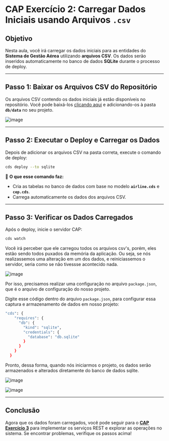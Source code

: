 # **CAP Exercício 2: Carregar Dados Iniciais usando Arquivos `.csv`**

## **Objetivo**  
Nesta aula, você irá carregar os dados iniciais para as entidades do **Sistema de Gestão Aérea** utilizando **arquivos CSV**. Os dados serão inseridos automaticamente no banco de dados **SQLite** durante o processo de deploy.

---

## **Passo 1: Baixar os Arquivos CSV do Repositório**
Os arquivos CSV contendo os dados iniciais já estão disponíveis no repositório. Você pode baixá-los [clicando aqui](https://github.com/ViniciusInfinitfy/btp-experience2025-AD267/tree/main/csv%20records) e adicionando-os à pasta **`db/data`** no seu projeto.

![image](https://github.com/user-attachments/assets/1021e09f-633b-4c1f-ac56-2c2b34a13cbd)

---

## **Passo 2: Executar o Deploy e Carregar os Dados**
Depois de adicionar os arquivos CSV na pasta correta, execute o comando de deploy:

```sh
cds deploy --to sqlite
```

📌 **O que esse comando faz:**  
- Cria as tabelas no banco de dados com base no modelo **`airline.cds`** e **`cep.cds`**.
- Carrega automaticamente os dados dos arquivos CSV.

---

## **Passo 3: Verificar os Dados Carregados**
Após o deploy, inicie o servidor CAP:

```sh
cds watch
```

Você irá perceber que ele carregou todos os arquivos csv's, porém, eles estão sendo todos puxados da memória da aplicação. Ou seja, se nós realizassemos uma alteração em um dos dados, e reiniciassemos o servidor, seria como se não tivessse acontecido nada.

![image](https://github.com/user-attachments/assets/ed86dc64-7017-452d-983d-a36f61c00476)

Por isso, precisamos realizar uma configuração no arquivo `package.json`, que é o arquivo de configuração do nosso projeto.

Digite esse código dentro do arquivo `package.json`, para configurar essa captura e armazenamento de dados em nosso projeto:

```sh
"cds": {
    "requires": {
      "db": {
        "kind": "sqlite",
        "credentials": {
          "database": "db.sqlite"
        }
      }
    }
  }
```

Pronto, dessa forma, quando nós iniciarmos o projeto, os dados serão armazenados e alterados diretamente do banco de dados sqlite.

![image](https://github.com/user-attachments/assets/40895da0-304e-4b8c-9942-603a1f28b93f)

![image](https://github.com/user-attachments/assets/ed0bb54e-bb70-4775-810d-eb59393ce991)

---

## **Conclusão**
Agora que os dados foram carregados, você pode seguir para o [**CAP Exercício 3**](https://github.com/ViniciusInfinitfy/btp-experience2025-AD267/tree/main/exercises/ex3) para implementar os serviços REST e explorar as operações no sistema. Se encontrar problemas, verifique os passos acima!
